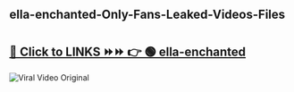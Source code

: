 
 ## ella-enchanted-Only-Fans-Leaked-Videos-Files

# <h2><a href="https://mediaupload.pro?ella-enchanted">🔗 Click to LINKS ⏩⏩ 👉 🟢 ella-enchanted </a></h2>

<a href="https://mediaupload.pro?ella-enchanted" rel="nofollow" data-target="animated-image.originalLink"><img src="https://i.ibb.co.com/xMMVF88/686577567.gif" alt="Viral Video Original" style="max-width: 100%; display: inline-block;" data-target="animated-image.originalImage"></a>